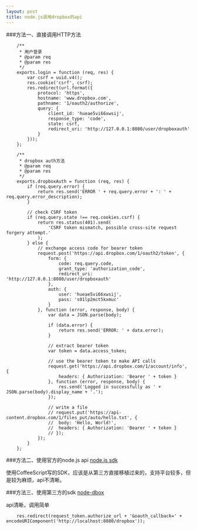 ```yaml
---
layout: post
title: node.js调用dropbox的api
---
```


###方法一、直接调用HTTP方法

        /**
         * 用户登录
         * @param req
         * @param res
         */
        exports.login = function (req, res) {
            var csrf = uuid.v4();
            res.cookie('csrf', csrf);
            res.redirect(url.format({
                protocol: 'https',
                hostname: 'www.dropbox.com',
                pathname: '1/oauth2/authorize',
                query: {
                    client_id: 'hueae5vi66xwsij',
                    response_type: 'code',
                    state: csrf,
                    redirect_uri: 'http://127.0.0.1:8080/user/dropboxauth'
                }
            }));
        };

        /**
         * dropbox auth方法
         * @param req
         * @param res
         */
        exports.dropboxAuth = function (req, res) {
            if (req.query.error) {
                return res.send('ERROR ' + req.query.error + ': ' + req.query.error_description);
            }

            // check CSRF token
            if (req.query.state !== req.cookies.csrf) {
                return res.status(401).send(
                    'CSRF token mismatch, possible cross-site request forgery attempt.'
                );
            } else {
                // exchange access code for bearer token
                request.post('https://api.dropbox.com/1/oauth2/token', {
                    form: {
                        code: req.query.code,
                        grant_type: 'authorization_code',
                        redirect_uri: 'http://127.0.0.1:8080/user/dropboxauth'
                    },
                    auth: {
                        user: 'hueae5vi66xwsij',
                        pass: 's01lp2mct5kxmuc'
                    }
                }, function (error, response, body) {
                    var data = JSON.parse(body);

                    if (data.error) {
                        return res.send('ERROR: ' + data.error);
                    }

                    // extract bearer token
                    var token = data.access_token;

                    // use the bearer token to make API calls
                    request.get('https://api.dropbox.com/1/account/info', {
                        headers: { Authorization: 'Bearer ' + token }
                    }, function (error, response, body) {
                        res.send('Logged in successfully as ' + JSON.parse(body).display_name + '.');
                    });

                    // write a file
                    // request.put('https://api-content.dropbox.com/1/files_put/auto/hello.txt', {
                    //  body: 'Hello, World!',
                    //  headers: { Authorization: 'Bearer ' + token }
                    // });
                });
            }
        };

###方法二、使用官方的node.js api
[node.js sdk](https://github.com/dropbox/dropbox-js)

使用CoffeeScript写的SDK，应该是从第三方直接移植过来的，支持平台较多，但是较为麻烦，api不清晰。

###方法三、使用第三方的sdk
[node-dbox](https://github.com/sintaxi/node-dbox)

api清晰，调用简单

        res.redirect(request_token.authorize_url + '&oauth_callback=' + encodeURIComponent('http://localhost:8080/dropbox'));